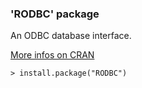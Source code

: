 ### 'RODBC' package

An ODBC database interface.

[More infos on CRAN](https://cran.r-project.org/package=RODBC)
```
> install.package("RODBC")
```
